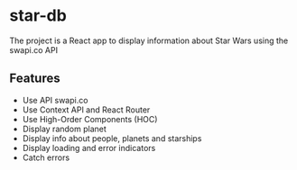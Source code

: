 # star-db
The project is a React app to display information about Star Wars using the swapi.co API

## Features
* Use API swapi.co
* Use Context API and React Router
* Use High-Order Components (HOC)
* Display random planet
* Display info about people, planets and starships
* Display loading and error indicators
* Catch errors